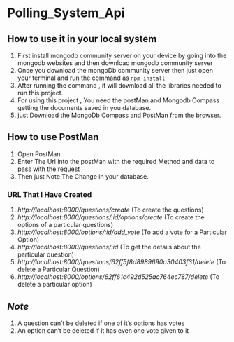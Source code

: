 # Polling_System_Api

## How to use it in your local system

1. First install mongodb community server on your device by going into the mongodb websites and then download mongodb community server
2. Once you download the mongoDb community server then just open your terminal and run the command as `npm install`
3. After running the command , it will download all the libraries needed to run this project.
4. For using this project , You need the postMan and Mongodb Compass getting the documents saved in you database.
5. just Download the MongoDb Compass and PostMan from the browser.

## How to use PostMan

1. Open PostMan
2. Enter The Url into the postMan with the required Method and data to pass with the request
3. Then just Note The Change in your database.

### URL That I Have Created

1. _http://localhost:8000/questions/create_ (To create the questions)
2. _http://localhost:8000/questions/:id/options/create_ (To create the options of a particular questions)
3. _http://localhost:8000/options/:id/add_vote_ (To add a vote for a Particular Option)
4. _http://localhost:8000/questions/:id_ (To get the details about the particular question)
5. _http://localhost:8000/questions/62ff5f8d8989690a30403f31/delete_ (To delete a Particular Question)
6. _http://localhost:8000/options/62ff61c492d525ac764ec787/delete_ (To delete a particular option)

## _Note_

1. A question can’t be deleted if one of it’s options has votes
2. An option can’t be deleted if it has even one vote given to it

